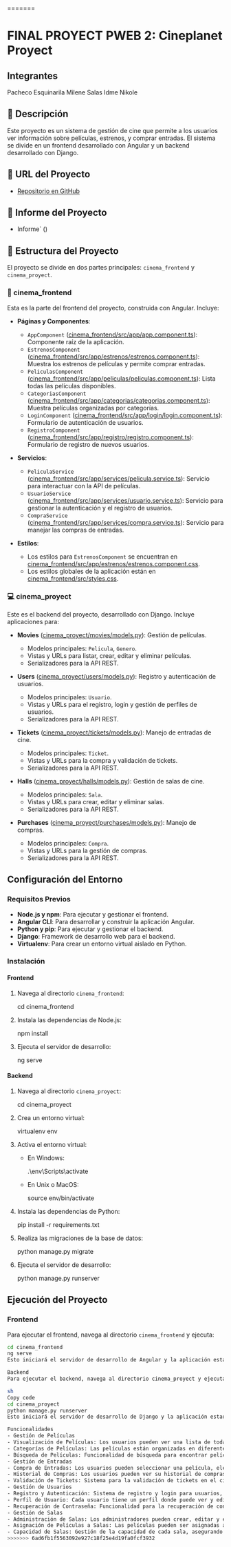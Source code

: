 
=======
# FINAL PROYECT PWEB 2: Cineplanet Proyect

## Integrantes
Pacheco Esquinarila Milene
Salas Idme Nikole

## 🚀 Descripción

Este proyecto es un sistema de gestión de cine que permite a los usuarios ver información sobre películas, estrenos, y comprar entradas. El sistema se divide en un frontend desarrollado con Angular y un backend desarrollado con Django.


## 📌 URL del Proyecto 

- [Repositorio en GitHub](https://github.com/Milene-pe/Proyecto-PWEB2.git)

## 📌 Informe del Proyecto
- Informe` ([](Informe%20Final%20PWEB2.pdf))


## 🎯 Estructura del Proyecto

El proyecto se divide en dos partes principales: `cinema_frontend` y `cinema_proyect`.


### 🎇 cinema_frontend

Esta es la parte del frontend del proyecto, construida con Angular. Incluye:

- **Páginas y Componentes**:
  - `AppComponent` ([cinema_frontend/src/app/app.component.ts](cinema_frontend/src/app/app.component.ts)): Componente raíz de la aplicación.
  - `EstrenosComponent` ([cinema_frontend/src/app/estrenos/estrenos.component.ts](cinema_frontend/src/app/estrenos/estrenos.component.ts)): Muestra los estrenos de películas y permite comprar entradas.
  - `PeliculasComponent` ([cinema_frontend/src/app/peliculas/peliculas.component.ts](cinema_frontend/src/app/peliculas/peliculas.component.ts)): Lista todas las películas disponibles.
  - `CategoriasComponent` ([cinema_frontend/src/app/categorias/categorias.component.ts](cinema_frontend/src/app/categorias/categorias.component.ts)): Muestra películas organizadas por categorías.
  - `LoginComponent` ([cinema_frontend/src/app/login/login.component.ts](cinema_frontend/src/app/login/login.component.ts)): Formulario de autenticación de usuarios.
  - `RegistroComponent` ([cinema_frontend/src/app/registro/registro.component.ts](cinema_frontend/src/app/registro/registro.component.ts)): Formulario de registro de nuevos usuarios.

- **Servicios**:
  - `PeliculaService` ([cinema_frontend/src/app/services/pelicula.service.ts](cinema_frontend/src/app/services/pelicula.service.ts)): Servicio para interactuar con la API de películas.
  - `UsuarioService` ([cinema_frontend/src/app/services/usuario.service.ts](cinema_frontend/src/app/services/usuario.service.ts)): Servicio para gestionar la autenticación y el registro de usuarios.
  - `CompraService` ([cinema_frontend/src/app/services/compra.service.ts](cinema_frontend/src/app/services/compra.service.ts)): Servicio para manejar las compras de entradas.

- **Estilos**:
  - Los estilos para `EstrenosComponent` se encuentran en [cinema_frontend/src/app/estrenos/estrenos.component.css](cinema_frontend/src/app/estrenos/estrenos.component.css).
  - Los estilos globales de la aplicación están en [cinema_frontend/src/styles.css](cinema_frontend/src/styles.css).

### 💻 cinema_proyect

Este es el backend del proyecto, desarrollado con Django. Incluye aplicaciones para:

- **Movies** ([cinema_proyect/movies/models.py](cinema_proyect/movies/models.py)): Gestión de películas.
  - Modelos principales: `Pelicula`, `Genero`.
  - Vistas y URLs para listar, crear, editar y eliminar películas.
  - Serializadores para la API REST.

- **Users** ([cinema_proyect/users/models.py](cinema_proyect/users/models.py)): Registro y autenticación de usuarios.
  - Modelos principales: `Usuario`.
  - Vistas y URLs para el registro, login y gestión de perfiles de usuarios.
  - Serializadores para la API REST.

- **Tickets** ([cinema_proyect/tickets/models.py](cinema_proyect/tickets/models.py)): Manejo de entradas de cine.
  - Modelos principales: `Ticket`.
  - Vistas y URLs para la compra y validación de tickets.
  - Serializadores para la API REST.

- **Halls** ([cinema_proyect/halls/models.py](cinema_proyect/halls/models.py)): Gestión de salas de cine.
  - Modelos principales: `Sala`.
  - Vistas y URLs para crear, editar y eliminar salas.
  - Serializadores para la API REST.

- **Purchases** ([cinema_proyect/purchases/models.py](cinema_proyect/purchases/models.py)): Manejo de compras.
  - Modelos principales: `Compra`.
  - Vistas y URLs para la gestión de compras.
  - Serializadores para la API REST.


## Configuración del Entorno

### Requisitos Previos

- **Node.js y npm**: Para ejecutar y gestionar el frontend.
- **Angular CLI**: Para desarrollar y construir la aplicación Angular.
- **Python y pip**: Para ejecutar y gestionar el backend.
- **Django**: Framework de desarrollo web para el backend.
- **Virtualenv**: Para crear un entorno virtual aislado en Python.

### Instalación

#### Frontend

1. Navega al directorio `cinema_frontend`:

    cd cinema_frontend
    

2. Instala las dependencias de Node.js:

    npm install
    

3. Ejecuta el servidor de desarrollo:

    ng serve
    

#### Backend

1. Navega al directorio `cinema_proyect`:


    cd cinema_proyect
    

2. Crea un entorno virtual:

    virtualenv env


3. Activa el entorno virtual:

    - En Windows:

        .\env\Scripts\activate

    - En Unix o MacOS:

        source env/bin/activate

4. Instala las dependencias de Python:

    pip install -r requirements.txt


5. Realiza las migraciones de la base de datos:

    python manage.py migrate


6. Ejecuta el servidor de desarrollo:

    python manage.py runserver


## Ejecución del Proyecto

### Frontend

Para ejecutar el frontend, navega al directorio `cinema_frontend` y ejecuta:

```sh
cd cinema_frontend
ng serve
Esto iniciará el servidor de desarrollo de Angular y la aplicación estará disponible en http://localhost:4200.

Backend
Para ejecutar el backend, navega al directorio cinema_proyect y ejecuta:

sh
Copy code
cd cinema_proyect
python manage.py runserver
Esto iniciará el servidor de desarrollo de Django y la aplicación estará disponible en http://localhost:8000.

Funcionalidades
- Gestión de Películas
- Visualización de Películas: Los usuarios pueden ver una lista de todas las películas disponibles, incluyendo información detallada como título, descripción, género, duración y calificación.
- Categorías de Películas: Las películas están organizadas en diferentes categorías como estreno, populares y recomendadas, facilitando la navegación y búsqueda.
- Búsqueda de Películas: Funcionalidad de búsqueda para encontrar películas específicas por título o género.
- Gestión de Entradas
- Compra de Entradas: Los usuarios pueden seleccionar una película, elegir la sala y horario, y comprar entradas en línea.
- Historial de Compras: Los usuarios pueden ver su historial de compras y detalles de sus tickets.
- Validación de Tickets: Sistema para la validación de tickets en el cine, asegurando la autenticidad de las entradas.
- Gestión de Usuarios
- Registro y Autenticación: Sistema de registro y login para usuarios, asegurando que solo usuarios autenticados puedan realizar compras.
- Perfil de Usuario: Cada usuario tiene un perfil donde puede ver y editar su información personal.
- Recuperación de Contraseña: Funcionalidad para la recuperación de contraseñas olvidadas a través de correo electrónico.
- Gestión de Salas
- Administración de Salas: Los administradores pueden crear, editar y eliminar salas de cine.
- Asignación de Películas a Salas: Las películas pueden ser asignadas a diferentes salas y horarios.
- Capacidad de Salas: Gestión de la capacidad de cada sala, asegurando que no se vendan más entradas de las disponibles.
>>>>>>> 6ad6fb1f5563092e927c18f25e4d19fa0fcf3932
